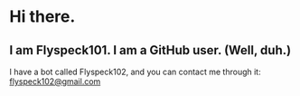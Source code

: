 # Hi there. 
## I am Flyspeck101. I am a GitHub user. (Well, duh.) 
I have a bot called Flyspeck102, and you can contact me through it: flyspeck102@gmail.com


<!--
**Flyspeck101/flyspeck101** is a ✨ _special_ ✨ repository because its `README.md` (this file) appears on your GitHub profile.

Here are some ideas to get you started:

- 🔭 I’m currently working on ...
- 🌱 I’m currently learning ...
- 👯 I’m looking to collaborate on ...
- 🤔 I’m looking for help with ...
- 💬 Ask me about ...
- 📫 How to reach me: ...
- 😄 Pronouns: ...
- ⚡ Fun fact: ...
-->
